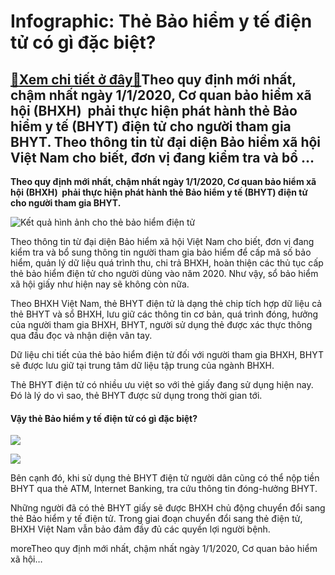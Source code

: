 Infographic: Thẻ Bảo hiểm y tế điện tử có gì đặc biệt?
======================================================

[:gift:Xem chi tiết ở đây:gift:](https://hddtvn.com/infographic-the-bao-hiem-y-te-dien-tu-co-gi-dac-biet/)Theo quy định mới nhất, chậm nhất ngày 1/1/2020, Cơ quan bảo hiểm xã hội (BHXH)  phải thực hiện phát hành thẻ Bảo hiểm y tế (BHYT) điện tử cho người tham gia BHYT. Theo thông tin từ đại diện Bảo hiểm xã hội Việt Nam cho biết, đơn vị đang kiểm tra và bổ …
--------------------------------------------------------------------------------------------------------------------------------------------------------------------------------------------------------------------------------------------------------------

**Theo quy định mới nhất, chậm nhất ngày 1/1/2020, Cơ quan bảo hiểm xã hội (BHXH)  phải thực hiện phát hành thẻ Bảo hiểm y tế (BHYT) điện tử cho người tham gia BHYT.**


![Kết quả hình ảnh cho thẻ bảo hiểm điện tử](https://hddtvn.com/wp-content/uploads/2021/01/the-BHYT-dientu-02-9547-1563157083.jpg)


Theo thông tin từ đại diện Bảo hiểm xã hội Việt Nam cho biết, đơn vị đang kiểm tra và bổ sung thông tin người tham gia bảo hiểm để cấp mã số bảo hiểm, quản lý dữ liệu quá trình thu, chi trả BHXH, hoàn thiện các thủ tục cấp thẻ bảo hiểm điện tử cho người dùng vào năm 2020. Như vậy, sổ bảo hiểm xã hội giấy như hiện nay sẽ không còn nữa.


Theo BHXH Việt Nam, thẻ BHYT điện tử là dạng thẻ chip tích hợp dữ liệu cả thẻ BHYT và sổ BHXH, lưu giữ các thông tin cơ bản, quá trình đóng, hưởng của người tham gia BHXH, BHYT, người sử dụng thẻ được xác thực thông qua đầu đọc và nhận diện vân tay.


Dữ liệu chi tiết của thẻ bảo hiểm điện tử đối với người tham gia BHXH, BHYT sẽ được lưu giữ tại trung tâm dữ liệu tập trung của ngành BHXH.


Thẻ BHYT điện tử có nhiều ưu việt so với thẻ giấy đang sử dụng hiện nay. Đó là lý do vì sao, thẻ BHYT được sử dụng trong thời gian tới.


#### Vậy thẻ Bảo hiểm y tế điện tử có gì đặc biệt?


![](https://hddtvn.com/wp-content/uploads/2021/01/000.png)


![](https://hddtvn.com/wp-content/uploads/2021/01/001.png)


Bên cạnh đó, khi sử dụng thẻ BHYT điện tử người dân cũng có thể nộp tiền BHYT qua thẻ ATM, Internet Banking, tra cứu thông tin đóng-hưởng BHYT.


Những người đã có thẻ BHYT giấy sẽ được BHXH chủ động chuyển đổi sang thẻ Bảo hiểm y tế điện tử. Trong giai đoạn chuyển đổi sang thẻ điện tử, BHXH Việt Nam vẫn bảo đảm đầy đủ các quyền lợi người bệnh.


moreTheo quy định mới nhất, chậm nhất ngày 1/1/2020, Cơ quan bảo hiểm xã hội…


